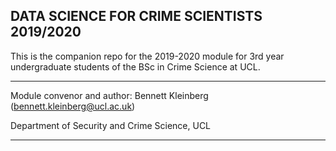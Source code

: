 ## DATA SCIENCE FOR CRIME SCIENTISTS 2019/2020

This is the companion repo for the 2019-2020 module for 3rd year undergraduate students of the BSc in Crime Science at UCL.

---

Module convenor and author: Bennett Kleinberg (bennett.kleinberg@ucl.ac.uk)

Department of Security and Crime Science, UCL

---


